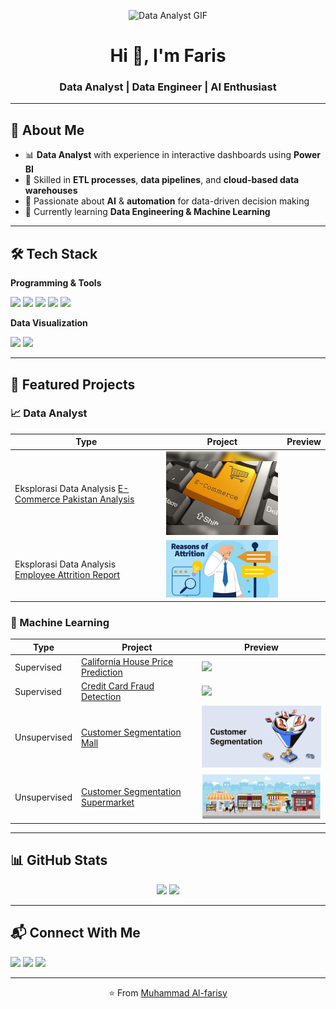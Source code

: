 <!-- Banner / Header -->
<p align="center">
  <img src="https://media.giphy.com/media/to9ZCSI7FZKPhSADo5/giphy.gif" width="300" alt="Data Analyst GIF"/>
</p>

<h1 align="center">Hi 👋, I'm Faris</h1>
<h3 align="center"> Data Analyst | Data Engineer | AI Enthusiast</h3>

---

## 📌 About Me

- 📊 **Data Analyst** with experience in interactive dashboards using **Power BI**  
- 🔄 Skilled in **ETL processes**, **data pipelines**, and **cloud-based data warehouses**  
- 🤖 Passionate about **AI** & **automation** for data-driven decision making  
- 🌱 Currently learning **Data Engineering & Machine Learning**  

---

## 🛠 Tech Stack

**Programming & Tools**  
<p>
  <img src="https://www.vectorlogo.zone/logos/python/python-ar21.svg" height="50"/>
  <img src="https://www.vectorlogo.zone/logos/jupyter/jupyter-ar21.svg" height="50"/>
  <img src="https://www.vectorlogo.zone/logos/mysql/mysql-ar21.svg" height="50"/>
  <img src="https://cdn.worldvectorlogo.com/logos/microsoft-sql-server-1.svg" height="50"/>
  <img src="https://www.vectorlogo.zone/logos/postgresql/postgresql-ar21.svg" height="50"/>
</p>

**Data Visualization**  
<p>
  <img src="https://www.vectorlogo.zone/logos/microsoft_powerbi/microsoft_powerbi-ar21.svg" height="50"/>
  <img src="https://cdn.worldvectorlogo.com/logos/tableau-logo.svg" height="40"/>
</p>

---

## 🚀 Featured Projects

### 📈 Data Analyst
| Type | Project | Preview |
|------|---------|---------|
| Eksplorasi Data Analysis  [E-Commerce Pakistan Analysis](https://github.com/mhdalfarisy/EDA---Pakistan-s-Larges-Ecommers) | <img src="https://github.com/mhdalfarisy/EDA---Pakistan-s-Larges-Ecommers/blob/main/Images/62253a402fccf.jpg" width="300"/> |
| Eksplorasi Data Analysis  [Employee Attrition Report](https://github.com/mhdalfarisy/Employee-Analysis-Attrition-Report) | <img src="https://github.com/mhdalfarisy/Employee-Analysis-Attrition-Report/blob/main/Aset/Reasons-Attrition1_large%20(1).jpg" width="300"/> |

### 🤖 Machine Learning
| Type | Project | Preview |
|------|---------|---------|
| Supervised | [California House Price Prediction](https://github.com/mhdalfarisy/California-House-Price-Prediction-Using-Machine-Learning) | <img src="https://github.com/mhdalfarisy/California-House-Price-Prediction-Using-Machine-Learning/blob/main/gambar/CA-Sales-Home-Volume.png" width="300"/> |
| Supervised | [Credit Card Fraud Detection](https://github.com/mhdalfarisy/Credit-Card-Fraud-Prediction) | <img src="https://github.com/mhdalfarisy/Credit-Card-Fraud-Prediction/blob/main/6874747073...jfif" width="300"/> |
| Unsupervised | [Customer Segmentation Mall](https://github.com/mhdalfarisy/Segmentation-Customer-Mall) | <img src="https://github.com/mhdalfarisy/Segmentation-Customer-Mall/blob/main/2.-Customer-Segmentation.jpg" width="300"/> |
| Unsupervised | [Customer Segmentation Supermarket](https://github.com/mhdalfarisy/Customer-Supermarket) | <img src="https://github.com/mhdalfarisy/mhdalfarisy/blob/main/istockphoto-1254636143-612x612.jpg" width="300"/> |

---

## 📊 GitHub Stats
<p align="center">
  <img src="https://github-readme-stats.vercel.app/api?username=mhdalfarisy&show_icons=true&theme=tokyonight" height="150"/>
  <img src="https://github-readme-stats.vercel.app/api/top-langs/?username=mhdalfarisy&layout=compact&theme=tokyonight" height="150"/>
</p>

---

## 📬 Connect With Me
<p>
  <a href="mailto:m.alfarisy797@gmail.com"><img src="https://cdn.worldvectorlogo.com/logos/official-gmail-icon-2020-.svg" width="30"/></a>
  <a href="https://www.linkedin.com/in/m-alfarisy97/"><img src="https://cdn.worldvectorlogo.com/logos/linkedin-icon-2.svg" width="30"/></a>
  <a href="https://public.tableau.com/app/profile/muhammad.al.farisy6147"><img src="https://cdn.worldvectorlogo.com/logos/tableau-software.svg" width="80"/></a>
</p>

---

<p align="center">⭐ From <a href="https://github.com/mhdalfarisy">Muhammad Al-farisy</a></p>
